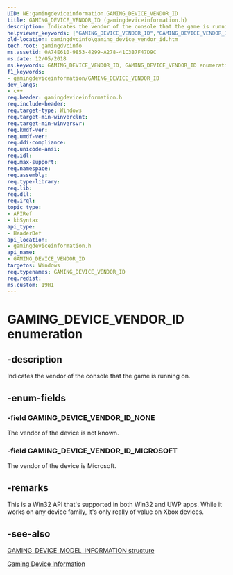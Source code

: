 ```yaml
---
UID: NE:gamingdeviceinformation.GAMING_DEVICE_VENDOR_ID
title: GAMING_DEVICE_VENDOR_ID (gamingdeviceinformation.h)
description: Indicates the vendor of the console that the game is running on.helpviewer_keywords: ["GAMING_DEVICE_VENDOR_ID","GAMING_DEVICE_VENDOR_ID enumeration","GAMING_DEVICE_VENDOR_ID_MICROSOFT","GAMING_DEVICE_VENDOR_ID_NONE","gamingdeviceinformation/GAMING_DEVICE_VENDOR_ID","gamingdeviceinformation/GAMING_DEVICE_VENDOR_ID_MICROSOFT","gamingdeviceinformation/GAMING_DEVICE_VENDOR_ID_NONE","gamingdvcinfo.gaming_device_vendor_id"]
old-location: gamingdvcinfo\gaming_device_vendor_id.htm
tech.root: gamingdvcinfo
ms.assetid: 0A74E610-9853-4299-A278-41C3B7F47D9C
ms.date: 12/05/2018
ms.keywords: GAMING_DEVICE_VENDOR_ID, GAMING_DEVICE_VENDOR_ID enumeration, GAMING_DEVICE_VENDOR_ID_MICROSOFT, GAMING_DEVICE_VENDOR_ID_NONE, gamingdeviceinformation/GAMING_DEVICE_VENDOR_ID, gamingdeviceinformation/GAMING_DEVICE_VENDOR_ID_MICROSOFT, gamingdeviceinformation/GAMING_DEVICE_VENDOR_ID_NONE, gamingdvcinfo.gaming_device_vendor_id
f1_keywords:
- gamingdeviceinformation/GAMING_DEVICE_VENDOR_ID
dev_langs:
- c++
req.header: gamingdeviceinformation.h
req.include-header: 
req.target-type: Windows
req.target-min-winverclnt: 
req.target-min-winversvr: 
req.kmdf-ver: 
req.umdf-ver: 
req.ddi-compliance: 
req.unicode-ansi: 
req.idl: 
req.max-support: 
req.namespace: 
req.assembly: 
req.type-library: 
req.lib: 
req.dll: 
req.irql: 
topic_type:
- APIRef
- kbSyntax
api_type:
- HeaderDef
api_location:
- gamingdeviceinformation.h
api_name:
- GAMING_DEVICE_VENDOR_ID
targetos: Windows
req.typenames: GAMING_DEVICE_VENDOR_ID
req.redist: 
ms.custom: 19H1
---
```


# GAMING_DEVICE_VENDOR_ID enumeration


## -description


Indicates the vendor of the console that the game is running on.


## -enum-fields




### -field GAMING_DEVICE_VENDOR_ID_NONE

The vendor of the device is not known.


### -field GAMING_DEVICE_VENDOR_ID_MICROSOFT

The vendor of the device is Microsoft.


## -remarks



This is a Win32 API that's supported in both Win32 and UWP apps. While it works on any device family, it's only really of value on Xbox devices.




## -see-also




<a href="https://docs.microsoft.com/previous-versions/windows/desktop/api/gamingdeviceinformation/ns-gamingdeviceinformation-gaming_device_model_information">GAMING_DEVICE_MODEL_INFORMATION structure</a>



<a href="https://docs.microsoft.com/previous-versions/windows/desktop/gamingdvcinfo/gaming-device-information-portal">Gaming Device Information</a>
 

 

